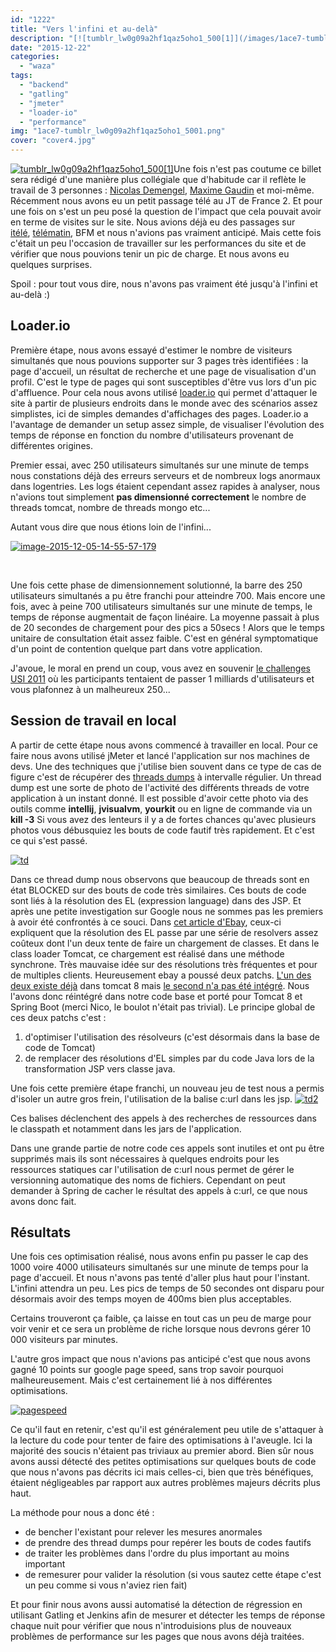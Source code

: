 ```yaml
---
id: "1222"
title: "Vers l'infini et au-delà"
description: "[![tumblr_lw0g09a2hf1qaz5oho1_500[1]](/images/1ace7-tumblr_lw0g09a2hf1qaz5oho1_5001.png)](https://eventuallycoding.com/wp-content/uploads/2019/10/1ace..."
date: "2015-12-22"
categories: 
  - "waza"
tags: 
  - "backend"
  - "gatling"
  - "jmeter"
  - "loader-io"
  - "performance"
img: "1ace7-tumblr_lw0g09a2hf1qaz5oho1_5001.png"
cover: "cover4.jpg"
---
```


[![tumblr_lw0g09a2hf1qaz5oho1_500[1]](/images/1ace7-tumblr_lw0g09a2hf1qaz5oho1_5001.png)](https://eventuallycoding.com/wp-content/uploads/2019/10/1ace7-tumblr_lw0g09a2hf1qaz5oho1_5001.png)Une fois n'est pas coutume ce billet sera rédigé d'une manière plus collégiale que d'habitude car il reflète le travail de 3 personnes : [Nicolas Demengel](https://www.hopwork.fr/profile/nicolasgriseydemengel), [Maxime Gaudin](https://www.hopwork.fr/profile/maximegaudin) et moi-même. Récemment nous avons eu un petit passage télé au JT de France 2. Et pour une fois on s'est un peu posé la question de l'impact que cela pouvait avoir en terme de visites sur le site. Nous avions déjà eu des passages sur [itélé](https://blog.hopwork.fr/hopwork-sur-canal-et-i-tele/), [télématin](http://www.france2.fr/emissions/telematin/decouverte/demain-tous-free-lances_300559), BFM et nous n'avions pas vraiment anticipé. Mais cette fois c'était un peu l'occasion de travailler sur les performances du site et de vérifier que nous pouvions tenir un pic de charge. Et nous avons eu quelques surprises.

Spoil : pour tout vous dire, nous n'avons pas vraiment été jusqu'à l'infini et au-delà :)

## Loader.io

Première étape, nous avons essayé d'estimer le nombre de visiteurs simultanés que nous pouvions supporter sur 3 pages très identifiées : la page d'accueil, un résultat de recherche et une page de visualisation d'un profil. C'est le type de pages qui sont susceptibles d'être vus lors d'un pic d'affluence. Pour cela nous avons utilisé [loader.io](https://loader.io/) qui permet d'attaquer le site à partir de plusieurs endroits dans le monde avec des scénarios assez simplistes, ici de simples demandes d'affichages des pages. Loader.io a l'avantage de demander un setup assez simple, de visualiser l'évolution des temps de réponse en fonction du nombre d'utilisateurs provenant de différentes origines.

Premier essai, avec 250 utilisateurs simultanés sur une minute de temps nous constations déjà des erreurs serveurs et de nombreux logs anormaux dans logentries. Les logs étaient cependant assez rapides à analyser, nous n'avions tout simplement **pas dimensionné correctement** le nombre de threads tomcat, nombre de threads mongo etc...

Autant vous dire que nous étions loin de l'infini...

[![image-2015-12-05-14-55-57-179](/images/ea8bf-image-2015-12-05-14-55-57-179.png)](http://eventuallycoding.com/wp-content/uploads/2015/12/ea8bf-image-2015-12-05-14-55-57-179.png)

 

Une fois cette phase de dimensionnement solutionné, la barre des 250 utilisateurs simultanés a pu être franchi pour atteindre 700. Mais encore une fois, avec à peine 700 utilisateurs simultanés sur une minute de temps, le temps de réponse augmentait de façon linéaire. La moyenne passait à plus de 20 secondes de chargement pour des pics a 50secs ! Alors que le temps unitaire de consultation était assez faible. C'est en général symptomatique d'un point de contention quelque part dans votre application.

J'avoue, le moral en prend un coup, vous avez en souvenir [le challenges USI 2011](https://sites.google.com/a/octo.com/challengeusi2011/) où les participants tentaient de passer 1 milliards d'utilisateurs et vous plafonnez à un malheureux 250...

## Session de travail en local

A partir de cette étape nous avons commencé à travailler en local. Pour ce faire nous avons utilisé jMeter et lancé l'application sur nos machines de devs. Une des techniques que j'utilise bien souvent dans ce type de cas de figure c'est de récupérer des [threads dumps](https://docs.oracle.com/cd/E13150_01/jrockit_jvm/jrockit/geninfo/diagnos/using_threaddumps.html) à intervalle régulier. Un thread dump est une sorte de photo de l'activité des différents threads de votre application à un instant donné. Il est possible d'avoir cette photo via des outils comme **intellij**, **jvisualvm**, **yourkit** ou en ligne de commande via un **kill -3** Si vous avez des lenteurs il y a de fortes chances qu'avec plusieurs photos vous débusquiez les bouts de code fautif très rapidement. Et c'est ce qui s'est passé.

[![td](/images/7e33f-td.jpg)](http://eventuallycoding.com/wp-content/uploads/2015/12/7e33f-td.jpg)

Dans ce thread dump nous observons que beaucoup de threads sont en état BLOCKED sur des bouts de code très similaires. Ces bouts de code sont liés à la résolution des EL (expression language) dans des JSP. Et après une petite investigation sur Google nous ne sommes pas les premiers à avoir été confrontés à ce souci. Dans [cet article d'Ebay](http://www.ebaytechblog.com/2013/01/04/tomcatjasper-performance-tuning/), ceux-ci expliquent que la résolution des EL passe par une série de resolvers assez coûteux dont l'un deux tente de faire un chargement de classes. Et dans le class loader Tomcat, ce chargement est réalisé dans une méthode synchrone. Très mauvaise idée sur des résolutions très fréquentes et pour de multiples clients. Heureusement ebay a poussé deux patchs. [L'un des deux existe déjà](https://bz.apache.org/bugzilla/show_bug.cgi?id=53896) dans tomcat 8 mais [le second n'a pas été intégré](https://bz.apache.org/bugzilla/show_bug.cgi?id=54239). Nous l'avons donc réintégré dans notre code base et porté pour Tomcat 8 et Spring Boot (merci Nico, le boulot n'était pas trivial). Le principe global de ces deux patchs c'est :

1. d'optimiser l'utilisation des résolveurs (c'est désormais dans la base de code de Tomcat)
2. de remplacer des résolutions d'EL simples par du code Java lors de la transformation JSP vers classe java.

Une fois cette première étape franchi, un nouveau jeu de test nous a permis d'isoler un autre gros frein, l'utilisation de la balise c:url dans les jsp. [![td2](/images/c1e9e-td2.jpg)](http://eventuallycoding.com/wp-content/uploads/2015/12/c1e9e-td2.jpg)

Ces balises déclenchent des appels à des recherches de ressources dans le classpath et notamment dans les jars de l'application.

Dans une grande partie de notre code ces appels sont inutiles et ont pu être supprimés mais ils sont nécessaires à quelques endroits pour les ressources statiques car l'utilisation de c:url nous permet de gérer le versionning automatique des noms de fichiers. Cependant on peut demander à Spring de cacher le résultat des appels à c:url, ce que nous avons donc fait.

## Résultats

Une fois ces optimisation réalisé, nous avons enfin pu passer le cap des 1000 voire 4000 utilisateurs simultanés sur une minute de temps pour la page d'accueil. Et nous n'avons pas tenté d'aller plus haut pour l'instant. L'infini attendra un peu. Les pics de temps de 50 secondes ont disparu pour désormais avoir des temps moyen de 400ms bien plus acceptables.

Certains trouveront ça faible, ça laisse en tout cas un peu de marge pour voir venir et ce sera un problème de riche lorsque nous devrons gérer 10 000 visiteurs par minutes.

L'autre gros impact que nous n'avions pas anticipé c'est que nous avons gagné 10 points sur google page speed, sans trop savoir pourquoi malheureusement. Mais c'est certainement lié à nos différentes optimisations.

[![pagespeed](/images/e526d-pagespeed.jpg)](http://eventuallycoding.com/wp-content/uploads/2015/12/e526d-pagespeed.jpg)

Ce qu'il faut en retenir, c'est qu'il est généralement peu utile de s'attaquer à la lecture du code pour tenter de faire des optimisations à l'aveugle. Ici la majorité des soucis n'étaient pas triviaux au premier abord. Bien sûr nous avons aussi détecté des petites optimisations sur quelques bouts de code que nous n'avons pas décrits ici mais celles-ci, bien que très bénéfiques, étaient négligeables par rapport aux autres problèmes majeurs décrits plus haut.

La méthode pour nous a donc été :

- de bencher l'existant pour relever les mesures anormales
- de prendre des thread dumps pour repérer les bouts de codes fautifs
- de traiter les problèmes dans l'ordre du plus important au moins important
- de remesurer pour valider la résolution (si vous sautez cette étape c'est un peu comme si vous n'aviez rien fait)

Et pour finir nous avons aussi automatisé la détection de régression en utilisant Gatling et Jenkins afin de mesurer et détecter les temps de réponse chaque nuit pour vérifier que nous n'introduisions plus de nouveaux problèmes de performance sur les pages que nous avons déjà traitées.
